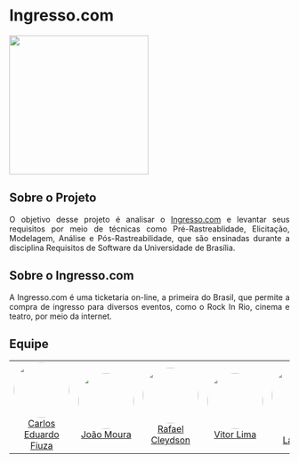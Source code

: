   <h1> Ingresso.com </h1>


  <a href="https://www.ingresso.com/" target="_blank"> 
    <img src="https://camo.githubusercontent.com/28846890ef80f13b3173c61a5e9d295230a0062a854fc6587072a029561d51d8/68747470733a2f2f706c61792d6c682e676f6f676c6575736572636f6e74656e742e636f6d2f6141685f65724c53716e7a744b4e744a673656464b6b54314a6b674943315678394d70324b327167356168744655616e51786a3847306d3172614e4b6a693563445738" width="250px"/>
  </a>

  <h2> Sobre o Projeto </h2>
  
  <p align="justify">
    O objetivo desse projeto é analisar o <a href="https://www.ingresso.com/">Ingresso.com</a> e levantar seus requisitos por meio de técnicas como Pré-Rastreablidade, Elicitação, Modelagem, Análise e Pós-Rastreabilidade, que são ensinadas durante a disciplina Requisitos de Software da Universidade de Brasília.
  </p>
  
  <h2> Sobre o Ingresso.com </h2>
  
  <p align="justify">
    A Ingresso.com é uma ticketaria on-line, a primeira do Brasil, que permite a compra de ingresso para diversos eventos, como o Rock In Rio, cinema e teatro, por meio da internet.
  </p>
  
  <h2> Equipe </h2>
  
  <table>
    <tr>
      <!-- Carlos   -->
       <td align="center"><a href="https://github.com/carlosfiuza"><img style="border-radius: 50%;" src="https://github.com/carlosfiuza.png" width="100px;"/><br />         Carlos Eduardo Fiuza
         </a>
      </td>
     <!-- JOAO   -->
       <td align="center"><a href="https://github.com/joao-moura"><img style="border-radius: 50%;" src="https://github.com/joao-moura.png" width="100px;"/><br />         João Moura
         </a>
      </td>
     <!-- Rafael   -->
       <td align="center"><a href="https://github.com/rcleydsonr"><img style="border-radius: 50%;" src="https://github.com/rcleydsonr.png" width="100px;"/><br />           Rafael Cleydson
        </a>
      </td>
      <!-- Vitor   -->
       <td align="center"><a href="https://github.com/vital14"><img style="border-radius: 50%;" src="https://github.com/vital14.png" width="100px;"/><br />                 Vitor Lima
         </a>
      </td>
      <!-- Vitor La   -->
       <td align="center"><a href="https://github.com/vitorlamego"><img style="border-radius: 50%;" src="https://github.com/vitorlamego.png" width="100px;"/><br />         Vitor Lamego
         </a>
      </td>
       <!-- THiago   -->
       <td align="center"><a href="https://github.com/thiagohdaqw"><img style="border-radius: 50%;" src="https://github.com/thiagohdaqw.png" width="100px;"/><br />         Thiago Paiva
         </a>
      </td>
    </table>

